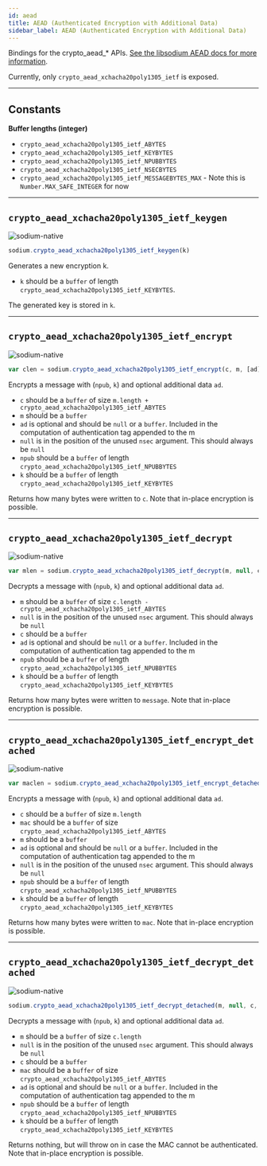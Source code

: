 ```yaml
---
id: aead
title: AEAD (Authenticated Encryption with Additional Data)
sidebar_label: AEAD (Authenticated Encryption with Additional Data)
---
```


Bindings for the crypto_aead_* APIs. [See the libsodium AEAD docs for more information](https://download.libsodium.org/doc/secret-key_cryptography/aead).

Currently, only `crypto_aead_xchacha20poly1305_ietf` is exposed.
***
## Constants
**Buffer lengths (integer)**
* `crypto_aead_xchacha20poly1305_ietf_ABYTES`
* `crypto_aead_xchacha20poly1305_ietf_KEYBYTES`
* `crypto_aead_xchacha20poly1305_ietf_NPUBBYTES`
* `crypto_aead_xchacha20poly1305_ietf_NSECBYTES`
* `crypto_aead_xchacha20poly1305_ietf_MESSAGEBYTES_MAX` - Note this is `Number.MAX_SAFE_INTEGER` for now

***
## `crypto_aead_xchacha20poly1305_ietf_keygen`
![sodium-native][node]
``` js
sodium.crypto_aead_xchacha20poly1305_ietf_keygen(k)
```
Generates a new encryption k.
* `k` should be a `buffer` of length `crypto_aead_xchacha20poly1305_ietf_KEYBYTES`.

The generated key is stored in `k`.
***
## `crypto_aead_xchacha20poly1305_ietf_encrypt`
![sodium-native][node]
``` js
var clen = sodium.crypto_aead_xchacha20poly1305_ietf_encrypt(c, m, [ad], null, npub, k)
```
Encrypts a message with (`npub`, `k`) and optional additional data `ad`.
* `c` should be a `buffer` of size `m.length + crypto_aead_xchacha20poly1305_ietf_ABYTES`
* `m` should be a `buffer`
* `ad` is optional and should be `null` or a `buffer`. Included in the computation of authentication tag appended to the m
* `null` is in the position of the unused `nsec` argument. This should always be `null`
* `npub` should be a `buffer` of length `crypto_aead_xchacha20poly1305_ietf_NPUBBYTES`
* `k` should be a `buffer` of length `crypto_aead_xchacha20poly1305_ietf_KEYBYTES`

Returns how many bytes were written to `c`. Note that in-place encryption is possible.
***
## `crypto_aead_xchacha20poly1305_ietf_decrypt`
![sodium-native][node]
``` js
var mlen = sodium.crypto_aead_xchacha20poly1305_ietf_decrypt(m, null, c, [ad], npub, k)
```
Decrypts a message with (`npub`, `k`) and optional additional data `ad`.
* `m` should be a `buffer` of size `c.length - crypto_aead_xchacha20poly1305_ietf_ABYTES`
* `null` is in the position of the unused `nsec` argument. This should always be `null`
* `c` should be a `buffer`
* `ad` is optional and should be `null` or a `buffer`. Included in the computation of authentication tag appended to the m
* `npub` should be a `buffer` of length `crypto_aead_xchacha20poly1305_ietf_NPUBBYTES`
* `k` should be a `buffer` of length `crypto_aead_xchacha20poly1305_ietf_KEYBYTES`

Returns how many bytes were written to `message`. Note that in-place encryption is possible.
***
## `crypto_aead_xchacha20poly1305_ietf_encrypt_detached`
![sodium-native][node]
``` js
var maclen = sodium.crypto_aead_xchacha20poly1305_ietf_encrypt_detached(c, mac, m, [ad], null, npub, k)
```
Encrypts a message with (`npub`, `k`) and optional additional data `ad`.
* `c` should be a `buffer` of size `m.length`
* `mac` should be a `buffer` of size `crypto_aead_xchacha20poly1305_ietf_ABYTES`
* `m` should be a `buffer`
* `ad` is optional and should be `null` or a `buffer`. Included in the computation of authentication tag appended to the m
* `null` is in the position of the unused `nsec` argument. This should always be `null`
* `npub` should be a `buffer` of length `crypto_aead_xchacha20poly1305_ietf_NPUBBYTES`
* `k` should be a `buffer` of length `crypto_aead_xchacha20poly1305_ietf_KEYBYTES`

Returns how many bytes were written to `mac`. Note that in-place encryption is possible.
***
## `crypto_aead_xchacha20poly1305_ietf_decrypt_detached`
![sodium-native][node]
``` js
sodium.crypto_aead_xchacha20poly1305_ietf_decrypt_detached(m, null, c, mac, [ad], npub, k)
```
Decrypts a message with (`npub`, `k`) and optional additional data `ad`.
* `m` should be a `buffer` of size `c.length`
* `null` is in the position of the unused `nsec` argument. This should always be `null`
* `c` should be a `buffer`
* `mac` should be a `buffer` of size `crypto_aead_xchacha20poly1305_ietf_ABYTES`
* `ad` is optional and should be `null` or a `buffer`. Included in the computation of authentication tag appended to the m
* `npub` should be a `buffer` of length `crypto_aead_xchacha20poly1305_ietf_NPUBBYTES`
* `k` should be a `buffer` of length `crypto_aead_xchacha20poly1305_ietf_KEYBYTES`

Returns nothing, but will throw on in case the MAC cannot be authenticated. Note that in-place encryption is possible.


[js]: /docs/img/icon_js.svg
[node]: /docs/img/nodejs-icon.svg
